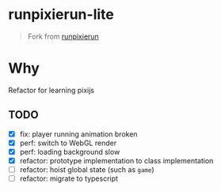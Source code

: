 # runpixierun-lite

> Fork from [runpixierun](https://github.com/Detail0805/runpixierun)

# Why

Refactor for learning pixijs

## TODO

* [x] fix: player running animation broken
* [x] perf: switch to WebGL render
* [x] perf: loading background slow
* [x] refactor: prototype implementation to class implementation
* [ ] refactor: hoist global state (such as `game`)
* [ ] refactor: migrate to typescript
